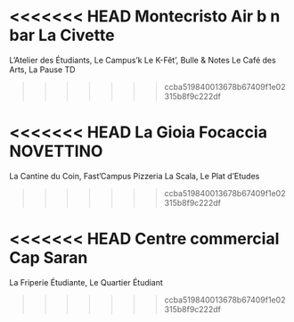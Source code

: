 



<<<<<<< HEAD
Montecristo
Air b n bar
La Civette
=======
L’Atelier des Étudiants, Le Campus’k
Le K-Fêt’, Bulle & Notes
Le Café des Arts, La Pause TD
>>>>>>> ccba519840013678b67409f1e02315b8f9c222df




<<<<<<< HEAD
La Gioia
Focaccia NOVETTINO
=======
La Cantine du Coin, Fast’Campus
Pizzeria La Scala, Le Plat d’Etudes
>>>>>>> ccba519840013678b67409f1e02315b8f9c222df




<<<<<<< HEAD
Centre commercial Cap Saran
=======
La Friperie Étudiante, Le Quartier Étudiant
>>>>>>> ccba519840013678b67409f1e02315b8f9c222df

